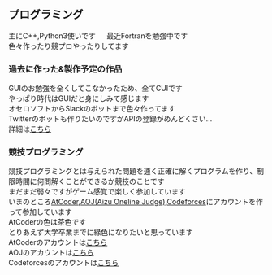 ## プログラミング
主にC++,Python3使いです 　
最近Fortranを勉強中です  
色々作ったり競プロやったりしてます  
### 過去に作った&製作予定の作品
GUIのお勉強を全くしてこなかったため、全てCUIです  
やっぱり時代はGUIだと身にしみて感じます  
オセロソフトからSlackのボットまで色々作ってます  
Twitterのボットも作りたいのですがAPIの登録がめんどくさい…  
詳細は[こちら](jj1guj.github.io/programming_made)

### 競技プログラミング
競技プログラミングとは与えられた問題を速く正確に解くプログラムを作り、制限時間に何問解くことができるか競技のことです  
まだまだ弱々ですがゲーム感覚で楽しく参加しています  
いまのところ[AtCoder](https://atcoder.jp/),[AOJ\(Aizu Oneline Judge\)](https://onlinejudge.u-aizu.ac.jp/home),[Codeforces](https://codeforces.com/)にアカウントを作って参加しています  
AtCoderの色は茶色です  
とりあえず大学卒業までに緑色になりたいと思っています  
AtCoderのアカウントは[こちら](https://atcoder.jp/users/jj1guj)  
AOJのアカウントは[こちら](https://onlinejudge.u-aizu.ac.jp/status/users/jj1guj)  
Codeforcesのアカウントは[こちら](https://codeforces.com/profile/jj1guj)
